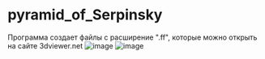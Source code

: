 # pyramid_of_Serpinsky
Программа создает файлы с расширение ".ff", которые можно открыть на сайте 3dviewer.net
![image](https://github.com/XaiCheremushka/pyramid_of_Serpinsky/assets/124810594/42c7e234-24b5-4218-a207-dc67327a022f)
![image](https://github.com/XaiCheremushka/pyramid_of_Serpinsky/assets/124810594/08360a7b-c66c-4490-aecc-73558a14369b)
